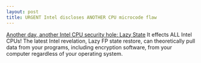 ```yaml
---
layout: post
title: URGENT Intel discloses ANOTHER CPU microcode flaw
---
```


[Another day, another Intel CPU security hole: Lazy State](https://www.zdnet.com/article/another-day-another-intel-cpu-security-hole-lazy-state/#ftag=RSSbaffb68)
It effects ALL Intel CPUs!
The latest Intel revelation, Lazy FP state restore, can theoretically pull data from your programs, including encryption software, from your computer regardless of your operating system.
